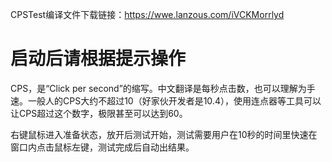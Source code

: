 CPSTest编译文件下载链接：https://wwe.lanzous.com/iVCKMorrlyd
# 启动后请根据提示操作

CPS，是“Click per second”的缩写。中文翻译是每秒点击数，也可以理解为手速。一般人的CPS大约不超过10（好家伙开发者是10.4），使用连点器等工具可以让CPS超过这个数字，极限甚至可以达到60。

右键鼠标进入准备状态，放开后测试开始，测试需要用户在10秒的时间里快速在窗口内点击鼠标左键，测试完成后自动出结果。
